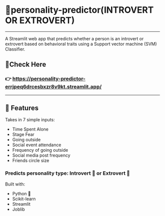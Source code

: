 # 🧠personality-predictor(INTROVERT OR EXTROVERT)
---
A Streamlit web app that predicts whether a person is an introvert or extrovert based on behavioral traits using a Support vector machine (SVM) Classifier.

## 🔗Check Here
### 👉 https://personality-predictor-errjpeq6drcesbxzr8v9kt.streamlit.app/
----
## 📌 Features
 Takes in 7 simple inputs:

- Time Spent Alone
- Stage Fear
- Going outside
- Social event attendance
- Frequency of going outside
- Social media post frequency
- Friends circle size
### Predicts personality type: Introvert 🪫 or Extrovert 🎉

Built with:

- Python 🐍
- Scikit-learn
- Streamlit
- Joblib
